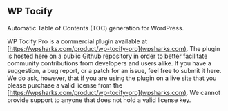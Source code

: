 ## WP Tocify

Automatic Table of Contents (TOC) generation for WordPress.

WP Tocify Pro is a commercial plugin available at [https://wpsharks.com/product/wp-tocify-pro](wpsharks.com). The plugin is hosted here on a public Github repository in order to better facilitate community contributions from developers and users alike. If you have a suggestion, a bug report, or a patch for an issue, feel free to submit it here. We do ask, however, that if you are using the plugin on a live site that you please purchase a valid license from the [https://wpsharks.com/product/wp-tocify-pro](wpsharks.com). We cannot provide support to anyone that does not hold a valid license key.
